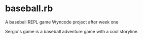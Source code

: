 # baseball.rb
A baseball REPL game 
Wyncode project after week one

Sergio's game is a baseball adventure game with a cool storyline. 
